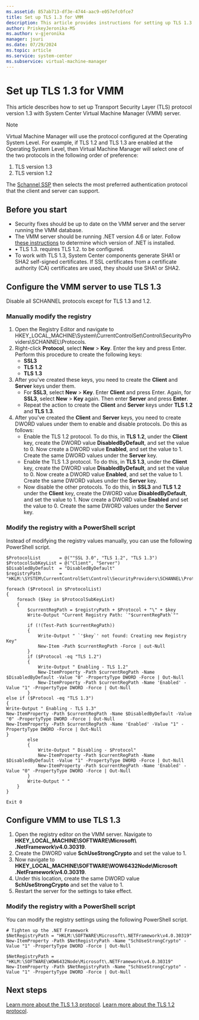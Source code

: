 ```yaml
---
ms.assetid: 857ab713-df3e-4744-aac9-e057efc0fce7
title: Set up TLS 1.3 for VMM
description: This article provides instructions for setting up TLS 1.3 with VMM
author: PriskeyJeronika-MS
ms.author: v-gjeronika
manager: jsuri
ms.date: 07/29/2024
ms.topic: article
ms.service: system-center
ms.subservice: virtual-machine-manager
---
```


# Set up TLS 1.3 for VMM

This article describes how to set up Transport Security Layer (TLS) protocol version 1.3 with System Center Virtual Machine Manager (VMM) server.

>[!NOTE]
> Virtual Machine Manager will use the protocol configured at the Operating System Level. For example, if TLS 1.2 and TLS 1.3 are enabled at the Operating System Level, then Virtual Machine Manager will select one of the two protocols in the following order of preference:
> 1.	TLS version 1.3
> 2.	TLS version 1.2
>
> The [Schannel SSP](/windows-server/security/tls/tls-ssl-schannel-ssp-overview) then selects the most preferred authentication protocol that the client and server can support.

## Before you start

- Security fixes should be up to date on the VMM server and the server running the VMM database.
- The VMM server should be running .NET version 4.6 or later. Follow [these instructions](/dotnet/framework/migration-guide/how-to-determine-which-versions-are-installed) to determine which version of .NET is installed.
- •	TLS 1.3. requires TLS 1.2. to be configured.
- To work with TLS 1.3, System Center components generate SHA1 or SHA2 self-signed certificates. If SSL certificates from a certificate authority (CA) certificates are used, they should use SHA1 or SHA2.

## Configure the VMM server to use TLS 1.3

Disable all SCHANNEL protocols except for TLS 1.3 and 1.2.

### Manually modify the registry

1. Open the Registry Editor and navigate to HKEY_LOCAL_MACHINE\System\CurrentControlSet\Control\SecurityProviders\SCHANNEL\Protocols.
2. Right-click **Protocol**, select **New** > **Key**. Enter the key and press Enter. Perform this procedure to create the following keys:
    - **SSL3**
    - **TLS 1.2**
    - **TLS 1.3**
3. After you've created these keys, you need to create the **Client** and **Server** keys under them.
    - For **SSL3**, select **New** > **Key**. Enter **Client** and press Enter.  Again, for **SSL3**, select **New** > **Key** again. Then enter **Server** and press **Enter**.
    - Repeat the action to create the **Client** and **Server** keys under **TLS 1.2** and **TLS 1.3**.
4. After you've created the **Client** and **Server** keys, you need to create DWORD values under them to enable and disable protocols. Do this as follows:
    - Enable the TLS 1.2 protocol. To do this, in **TLS 1.2**, under the **Client** key, create the DWORD value **DisabledByDefault**, and set the value to 0. Now create a DWORD value **Enabled**, and set the value to 1. Create the same DWORD values under the **Server** key.
    - Enable the TLS 1.3 protocol. To do this, in **TLS 1.3**, under the **Client** key, create the DWORD value **DisabledByDefault**, and set the value to 0. Now create a DWORD value **Enabled**, and set the value to 1. Create the same DWORD values under the **Server** key.
    - Now disable the other protocols. To do this, in **SSL3** and **TLS 1.2** under the **Client** key, create the DWORD value **DisabledByDefault**, and set the value to 1. Now create a DWORD value **Enabled** and set the value to 0. Create the same DWORD values under the **Server** key.

### Modify the registry with a PowerShell script  

Instead of modifying the registry values manually, you can use the following PowerShell script.

```
$ProtocolList       = @(""SSL 3.0", "TLS 1.2", "TLS 1.3")
$ProtocolSubKeyList = @("Client", "Server")
$DisabledByDefault  = "DisabledByDefault"
$registryPath       = "HKLM:\SYSTEM\CurrentControlSet\Control\SecurityProviders\SCHANNEL\Protocols\"

foreach ($Protocol in $ProtocolList)
{
	foreach ($key in $ProtocolSubKeyList)
	{
		$currentRegPath = $registryPath + $Protocol + "\" + $key
		Write-Output "Current Registry Path: `"$currentRegPath`""

		if (!(Test-Path $currentRegPath))
		{
			Write-Output " `'$key`' not found: Creating new Registry Key"
			New-Item -Path $currentRegPath -Force | out-Null
		}
		if ($Protocol -eq "TLS 1.2")
		{
			Write-Output " Enabling - TLS 1.2"
			New-ItemProperty -Path $currentRegPath -Name $DisabledByDefault -Value "0" -PropertyType DWORD -Force | Out-Null
			New-ItemProperty -Path $currentRegPath -Name 'Enabled' -Value "1" -PropertyType DWORD -Force | Out-Null
		}
else if ($Protocol -eq "TLS 1.3")
{
Write-Output " Enabling - TLS 1.3"
New-ItemProperty -Path $currentRegPath -Name $DisabledByDefault -Value "0" -PropertyType DWORD -Force | Out-Null
New-ItemProperty -Path $currentRegPath -Name 'Enabled' -Value "1" -PropertyType DWORD -Force | Out-Null
}
		else
		{
			Write-Output " Disabling - $Protocol"
			New-ItemProperty -Path $currentRegPath -Name $DisabledByDefault -Value "1" -PropertyType DWORD -Force | Out-Null
			New-ItemProperty -Path $currentRegPath -Name 'Enabled' -Value "0" -PropertyType DWORD -Force | Out-Null
		}
		Write-Output " "
	}
}

Exit 0
```

## Configure VMM to use TLS 1.3

1. Open the registry editor on the VMM server. Navigate to **HKEY_LOCAL_MACHINE\SOFTWARE\Microsoft\ .NetFramework\v4.0.30319**.
2. Create the DWORD value **SchUseStrongCrypto** and set the value to 1.
3. Now navigate to
   <strong>HKEY_LOCAL_MACHINE\SOFTWARE\WOW6432Node\Microsoft\
   .NetFramework\v4.0.30319</strong>.
4. Under this location, create the same DWORD value **SchUseStrongCrypto** and set the value to 1.
5. Restart the server for the settings to take effect.

### Modify the registry with a PowerShell script

You can modify the registry settings using the following PowerShell script.

```
# Tighten up the .NET Framework
$NetRegistryPath = "HKLM:\SOFTWARE\Microsoft\.NETFramework\v4.0.30319"
New-ItemProperty -Path $NetRegistryPath -Name "SchUseStrongCrypto" -Value "1" -PropertyType DWORD -Force | Out-Null

$NetRegistryPath = "HKLM:\SOFTWARE\WOW6432Node\Microsoft\.NETFramework\v4.0.30319"
New-ItemProperty -Path $NetRegistryPath -Name "SchUseStrongCrypto" -Value "1" -PropertyType DWORD -Force | Out-Null
```

## Next steps

[Learn more about the TLS 1.3 protocol](https://datatracker.ietf.org/doc/html/rfc8446/).
[Learn more about the TLS 1.2 protocol](https://tools.ietf.org/html/rfc5246).
